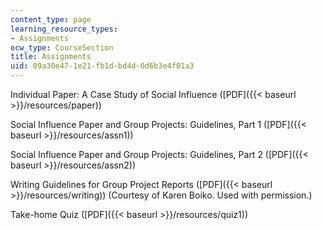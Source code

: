 ```yaml
---
content_type: page
learning_resource_types:
- Assignments
ocw_type: CourseSection
title: Assignments
uid: 09a30e47-1e21-fb1d-bd4d-0d6b3e4f01a3
---
```


Individual Paper: A Case Study of Social Influence ([PDF]({{< baseurl >}}/resources/paper))

Social Influence Paper and Group Projects: Guidelines, Part 1 ([PDF]({{< baseurl >}}/resources/assn1))

Social Influence Paper and Group Projects: Guidelines, Part 2 ([PDF]({{< baseurl >}}/resources/assn2))

Writing Guidelines for Group Project Reports ([PDF]({{< baseurl >}}/resources/writing)) (Courtesy of Karen Boiko. Used with permission.)

Take-home Quiz ([PDF]({{< baseurl >}}/resources/quiz1))